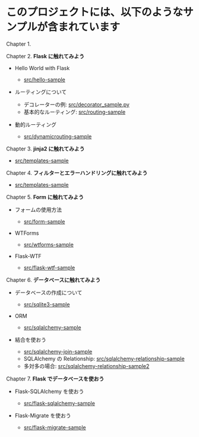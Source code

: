 # このプロジェクトには、以下のようなサンプルが含まれています

Chapter 1.

Chapter 2. **Flask に触れてみよう**

- Hello World with Flask

  - [src/hello-sample](src/hello-sample)

- ルーティングについて

  - デコレーターの例: [src/decorator_sample.py](src/decorator_sample.py)
  - 基本的なルーティング: [src/routing-sample](src/routing-sample)

- 動的ルーティング

  - [src/dynamicrouting-sample](src/dynamicrouting-sample)

Chapter 3. **jinja2 に触れてみよう**

- [src/templates-sample](src/templates-sample)

Chapter 4. **フィルターとエラーハンドリングに触れてみよう**

- [src/templates-sample](src/templates-sample)

Chapter 5. **Form に触れてみよう**

- フォームの使用方法

  - [src/form-sample](src/form-sample)

- WTForms

  - [src/wtforms-sample](src/wtforms-sample)

- Flask-WTF

  - [src/flask-wtf-sample](src/flask-wtf-sample)

Chapter 6. **データベースに触れてみよう**

- データベースの作成について

  - [src/sqlite3-sample](src/sqlite3-sample)

- ORM

  - [src/sqlalchemy-sample](src/sqlalchemy-sample)

- 結合を使おう

  - [src/sqlalchemy-join-sample](src/sqlalchemy-join-sample)
  - SQLAlchemy の Relationship: [src/sqlalchemy-relationship-sample](src/sqlalchemy-relationship-sample)
  - 多対多の場合: [src/sqlalchemy-relationship-sample2](src/sqlalchemy-relationship-sample2)

Chapter 7. **Flask でデータベースを使おう**

- Flask-SQLAlchemy を使おう

  - [src/flask-sqlalchemy-sample](src/flask-sqlalchemy-sample)

- Flask-Migrate を使おう

  - [src/flask-migrate-sample](src/flask-migrate-sample)
